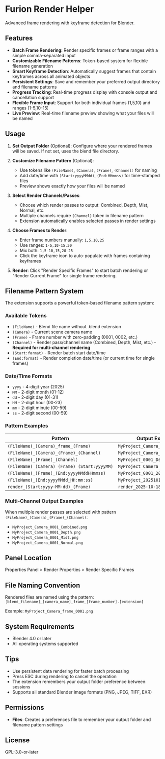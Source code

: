 # Furion Render Helper

Advanced frame rendering with keyframe detection for Blender.

## Features

- **Batch Frame Rendering**: Render specific frames or frame ranges with a simple comma-separated input
- **Customizable Filename Patterns**: Token-based system for flexible filename generation
- **Smart Keyframe Detection**: Automatically suggest frames that contain keyframes across all animated objects
- **Persistent Settings**: Save and remember your preferred output directory and filename patterns
- **Progress Tracking**: Real-time progress display with console output and cancellation support
- **Flexible Frame Input**: Support for both individual frames (1,5,10) and ranges (1-5,10-15)
- **Live Preview**: Real-time filename preview showing what your files will be named

## Usage

1. **Set Output Folder** (Optional): Configure where your rendered frames will be saved. If not set, uses the blend file directory.

2. **Customize Filename Pattern** (Optional): 
   - Use tokens like `(FileName)`, `(Camera)`, `(Frame)`, `(Channel)` for naming
   - Add date/time with `(Start:yyyyMMdd)`, `(End:HHmmss)` for time-stamped files
   - Preview shows exactly how your files will be named

3. **Select Render Channels/Passes**: 
   - Choose which render passes to output: Combined, Depth, Mist, Normal, etc.
   - Multiple channels require `(Channel)` token in filename pattern
   - Extension automatically enables selected passes in render settings

4. **Choose Frames to Render**: 
   - Enter frame numbers manually: `1,5,10,25`
   - Use ranges: `1-5,10-15,30`
   - Mix both: `1,5-10,15,20-25`
   - Click the keyframe icon to auto-populate with frames containing keyframes

5. **Render**: Click "Render Specific Frames" to start batch rendering or "Render Current Frame" for single frame rendering.

## Filename Pattern System

The extension supports a powerful token-based filename pattern system:

### Available Tokens
- `(FileName)` - Blend file name without .blend extension
- `(Camera)` - Current scene camera name
- `(Frame)` - Frame number with zero-padding (0001, 0002, etc.)
- `(Channel)` - Render pass/channel name (Combined, Depth, Mist, etc.) - **Required for multi-channel rendering**
- `(Start:format)` - Render batch start date/time
- `(End:format)` - Render completion date/time (or current time for single frames)

### Date/Time Formats
- `yyyy` - 4-digit year (2025)
- `MM` - 2-digit month (01-12)
- `dd` - 2-digit day (01-31)
- `HH` - 2-digit hour (00-23)
- `mm` - 2-digit minute (00-59)
- `ss` - 2-digit second (00-59)

### Pattern Examples
| Pattern | Output Example |
|---------|----------------|
| `(FileName)_(Camera)_frame_(Frame)` | `MyProject_Camera_frame_0001` |
| `(FileName)_(Camera)_(Frame)_(Channel)` | `MyProject_Camera_0001_Combined` |
| `(FileName)_(Frame)_(Channel)` | `MyProject_0001_Depth` |
| `(FileName)_(Camera)_(Frame)_(Start:yyyyMM)` | `MyProject_Camera_0001_202510` |
| `(FileName)_(Frame)_(End:yyyyMMddHHmmss)` | `MyProject_0001_20251018172118` |
| `(FileName)_(End:yyyyMMdd_HH:mm:ss)` | `MyProject_20251018_17:21:18` |
| `render_(Start:yyyy-MM-dd)_(Frame)` | `render_2025-10-18_0001` |

### Multi-Channel Output Examples
When multiple render passes are selected with pattern `(FileName)_(Camera)_(Frame)_(Channel)`:
- `MyProject_Camera_0001_Combined.png`
- `MyProject_Camera_0001_Depth.png`
- `MyProject_Camera_0001_Mist.png`
- `MyProject_Camera_0001_Normal.png`

## Panel Location

Properties Panel > Render Properties > Render Specific Frames

## File Naming Convention

Rendered files are named using the pattern:
`[blend_filename]_[camera_name]_frame_[frame_number].[extension]`

Example: `MyProject_Camera_frame_0001.png`

## System Requirements

- Blender 4.0 or later
- All operating systems supported

## Tips

- Use persistent data rendering for faster batch processing
- Press ESC during rendering to cancel the operation
- The extension remembers your output folder preference between sessions
- Supports all standard Blender image formats (PNG, JPEG, TIFF, EXR)

## Permissions

- **Files**: Creates a preferences file to remember your output folder and filename pattern settings

## License

GPL-3.0-or-later